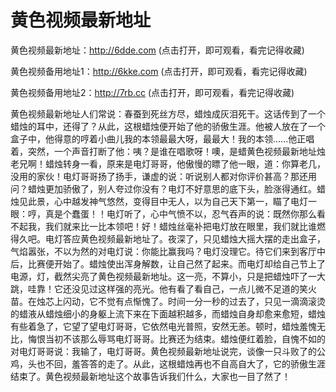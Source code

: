 # 黄色视频最新地址

黄色视频最新地址：http://6dde.com (点击打开，即可观看，看完记得收藏)

黄色视频备用地址1：http://6kke.com (点击打开，即可观看，看完记得收藏)

黄色视频备用地址2：http://7rb.cc (点击打开，即可观看，看完记得收藏)

黄色视频最新地址人们常说：春蚕到死丝方尽，蜡烛成灰泪死干。这话传到了一个蜡烛的耳中，还得了？从此，这根蜡烛便开始了他的骄傲生涯。他被人放在了一个盒子中，他得意的哼着小曲儿我的本领最最大呀，最最大！我的本领......他正唱着，突然，一个声音打断了他：咦？是谁在唱歌呀！噢，是蜡黄色视频最新地址烛老兄啊！蜡烛转身一看，原来是电灯哥哥，他傲慢的瞟了他一眼，道：你算老几，没用的家伙！电灯哥哥扬了扬手，谦虚的说：听说别人都对你评价甚高？那还用问？蜡烛更加骄傲了，别人夸过你没有？电灯不好意思的底下头，脸涨得通红。蜡烛见此景，心中越发神气悠然，变得目中无人，以为自己天下第一，瞄了电灯一眼：哼，真是个蠢蛋！！电灯听了，心中气愤不以，忍气吞声的说：既然你那么看不起我，我们就来比一比本领吧！好！蜡烛丝毫补把电灯放在眼里，我们就比谁燃得久吧。电灯答应黄色视频最新地址了。夜深了，只见蜡烛大摇大摆的走出盒子，气焰嚣张，不以为然的对电灯说：你能比赢我吗？电灯没理它。待它们来到客厅中后，比赛便开始了。蜡烛使出浑身解数，让自己然了起来。而电灯却给自己节上了电源，灯，截然尖亮了黄色视频最新地址。这一亮，不算小，只是把蜡烛吓了一大跳，哇靠！它还没见过这样强的亮光。他有看了看自己，一点儿微不足道的笑火苗。在烛芯上闪动，它不觉有点惭愧了。时间一分一秒的过去了，只见一滴滴滚烫的蜡液从蜡烛细小的身躯上流下来在下面越积越多，而蜡烛自身却愈来愈短，蜡烛有些着急了，它望了望电灯哥哥，它依然电光普照，安然无恙。顿时，蜡烛羞愧无比，悔恨当初不该那么辱骂电灯哥哥。比赛还为结束。蜡烛便红着脸，自愧不如的对电灯哥哥说：我输了，电灯哥哥。黄色视频最新地址说完，谈像一只斗败了的公鸡，头也不回，羞答答的走了。从此，这根蜡烛再也不自高自大了，它的骄傲生涯结束了。黄色视频最新地址这个故事告诉我们什么，大家也一目了然了！
